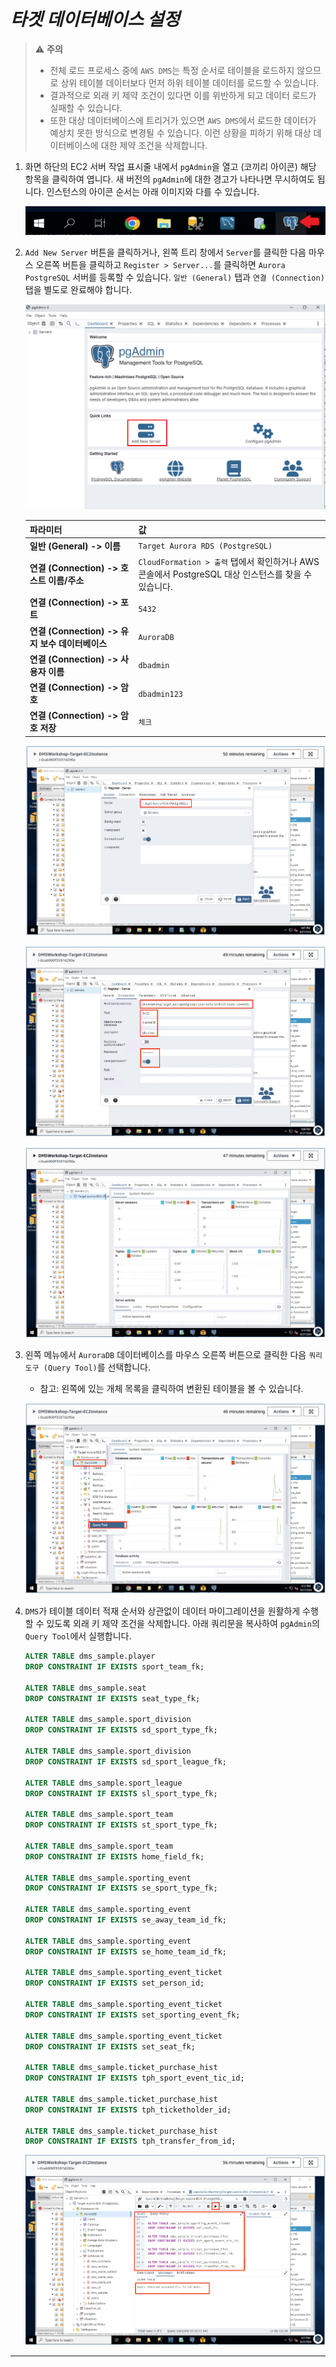 # ***타겟 데이터베이스 설정***

> ⚠️ **주의**<br>
> * 전체 로드 프로세스 중에 ```AWS DMS```는 특정 순서로 테이블을 로드하지 않으므로 상위 테이블 데이터보다 먼저 하위 테이블 데이터를 로드할 수 있습니다.<br>
> * 결과적으로 외래 키 제약 조건이 있다면 이를 위반하게 되고 데이터 로드가 실패할 수 있습니다.
> * 또한 대상 데이터베이스에 트리거가 있으면 ```AWS DMS```에서 로드한 데이터가 예상치 못한 방식으로 변경될 수 있습니다. 이런 상황을 피하기 위해 대상 데이터베이스에 대한 제약 조건을 삭제합니다.

1. 화면 하단의 EC2 서버 작업 표시줄 내에서 ```pgAdmin```을 열고 (코끼리 아이콘) 해당 항목을 클릭하여 엽니다. 새 버전의 ```pgAdmin```에 대한 경고가 나타나면 무시하여도 됩니다. 인스턴스의 아이콘 순서는 아래 이미지와 다를 수 있습니다.

    ![pgAdmin 실행 아이콘](../../images/pgadmin-icon.png)

2. ```Add New Server``` 버튼을 클릭하거나, 왼쪽 트리 창에서 ```Server```를 클릭한 다음 마우스 오른쪽 버튼을 클릭하고 ```Register > Server...```를 클릭하면 ```Aurora PostgreSQL``` 서버를 등록할 수 있습니다. ```일반 (General)``` 탭과 ```연결 (Connection)``` 탭을 별도로 완료해야 합니다. 

    ![pgAdmin 새 서버 추가](../../images/pgadmin-new-server1.png)
    
    | **파라미터** | **값**                                                                       |
    | --- |-----------------------------------------------------------------------------|
    | **일반 (General) -> 이름** | ```Target Aurora RDS (PostgreSQL)```                                        |
    | **연결 (Connection) -> 호스트 이름/주소** | ```CloudFormation > 출력``` 탭에서 확인하거나 AWS 콘솔에서 PostgreSQL 대상 인스턴스를 찾을 수 있습니다. |
    | **연결 (Connection) -> 포트** | ```5432```                                                                  |
    | **연결 (Connection) -> 유지 보수 데이터베이스** | ```AuroraDB```                                                              |
    | **연결 (Connection) -> 사용자 이름** | ```dbadmin```                                                               |
    | **연결 (Connection) -> 암호** | ```dbadmin123```                                                               |
    | **연결 (Connection) -> 암호 저장** | ```체크```                                                                          |

    ![pgadmin 새 서버 추가 - 일반](../../images/pgadmin-new-server2.png)

    ![pgadmin 새 서버 추가 - 연결](../../images/pgadmin-new-server3.png)

    ![pgadmin 새 서버 추가 접속](../../images/pgadmin-new-server4.png)

3. 왼쪽 메뉴에서 ```AuroraDB``` 데이터베이스를 마우스 오른쪽 버튼으로 클릭한 다음 ```쿼리 도구 (Query Tool)```를 선택합니다. 

   - 참고: 왼쪽에 있는 개체 목록을 클릭하여 변환된 테이블을 볼 수 있습니다.

    ![pgadmin 쿼리 툴](../../images/pgadmin-query-tool.png)


4. ```DMS```가 테이블 데이터 적재 순서와 상관없이 데이터 마이그레이션을 원활하게 수행할 수 있도록 외래 키 제약 조건을 삭제합니다. 아래 쿼리문을 복사하여 ```pgAdmin```의 ```Query Tool```에서 실행합니다.

    ```sql
    ALTER TABLE dms_sample.player
    DROP CONSTRAINT IF EXISTS sport_team_fk;
    
    ALTER TABLE dms_sample.seat
    DROP CONSTRAINT IF EXISTS seat_type_fk;
    
    ALTER TABLE dms_sample.sport_division
    DROP CONSTRAINT IF EXISTS sd_sport_type_fk;
    
    ALTER TABLE dms_sample.sport_division 
    DROP CONSTRAINT IF EXISTS sd_sport_league_fk;
    
    ALTER TABLE dms_sample.sport_league 
    DROP CONSTRAINT IF EXISTS sl_sport_type_fk;
    
    ALTER TABLE dms_sample.sport_team 
    DROP CONSTRAINT IF EXISTS st_sport_type_fk;
    
    ALTER TABLE dms_sample.sport_team 
    DROP CONSTRAINT IF EXISTS home_field_fk;
    
    ALTER TABLE dms_sample.sporting_event
    DROP CONSTRAINT IF EXISTS se_sport_type_fk;
    
    ALTER TABLE dms_sample.sporting_event 
    DROP CONSTRAINT IF EXISTS se_away_team_id_fk;
    
    ALTER TABLE dms_sample.sporting_event 
    DROP CONSTRAINT IF EXISTS se_home_team_id_fk;
    
    ALTER TABLE dms_sample.sporting_event_ticket 
    DROP CONSTRAINT IF EXISTS set_person_id;
    
    ALTER TABLE dms_sample.sporting_event_ticket 
    DROP CONSTRAINT IF EXISTS set_sporting_event_fk;
    
    ALTER TABLE dms_sample.sporting_event_ticket 
    DROP CONSTRAINT IF EXISTS set_seat_fk;
    
    ALTER TABLE dms_sample.ticket_purchase_hist 
    DROP CONSTRAINT IF EXISTS tph_sport_event_tic_id;
    
    ALTER TABLE dms_sample.ticket_purchase_hist 
    DROP CONSTRAINT IF EXISTS tph_ticketholder_id;
    
    ALTER TABLE dms_sample.ticket_purchase_hist 
    DROP CONSTRAINT IF EXISTS tph_transfer_from_id;
    ```

    ![pgadmin 쿼리 실행 결과](../../images/pgadmin-query-execution-result.png)

---
